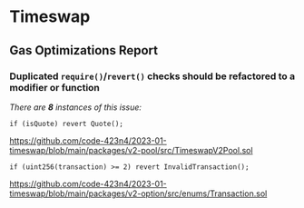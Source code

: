 # Timeswap

## Gas Optimizations Report

### Duplicated `require()`/`revert()` checks should be refactored to a modifier or function

_There are **8** instances of this issue:_

```solidity
if (isQuote) revert Quote();
```

https://github.com/code-423n4/2023-01-timeswap/blob/main/packages/v2-pool/src/TimeswapV2Pool.sol

```solidity
if (uint256(transaction) >= 2) revert InvalidTransaction();
```

https://github.com/code-423n4/2023-01-timeswap/blob/main/packages/v2-option/src/enums/Transaction.sol
